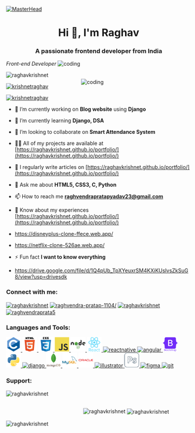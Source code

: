 [![MasterHead](https://email.uplers.com/blog/wp-content/uploads/2020/07/GIF-blog.gif)](https://raghavkrishnet.github.io)
<h1 align="center">Hi 👋, I'm Raghav</h1>
<h3 align="center">A passionate frontend developer from India</h3>
<img align="right" alt="coding" width="300" src="https://i.pinimg.com/originals/f9/13/57/f9135788c6aeeec438abb986f283936c.gif" style="margin-top: 50px;max-width: 100%;display: inline-block;">

*Front-end Developer* <img alt="coding" width="25" src="https://media4.giphy.com/media/QssGEmpkyEOhBCb7e1/giphy.gif?cid=ecf05e478zr1f5p5s6m6gg3pu2jafmmlmd5t4iv0m4xgyif9&rid=giphy.gif&ct=s">

<p align="left"> <img src="https://komarev.com/ghpvc/?username=raghavkrishnet&label=Profile%20views&color=0e75b6&style=flat" alt="raghavkrishnet" /> </p>

<p align="left"> <a href="https://www.instagram.com/raghavkrishnet" target="blank"><img src="https://img.shields.io/badge/follow/raghavkrishnet-E4405F?style=for-the-badge&logo=instagram&logoColor=white" alt="krishnetraghav" /></a> </p>

<p align="left"> <a href="https://twitter.com/krishnetraghav" target="blank"><img src="https://img.shields.io/twitter/follow/krishnetraghav?logo=twitter&style=for-the-badge" alt="krishnetraghav" /></a> </p>

- 🔭 I’m currently working on **Blog website** using **Django**

- 🌱 I’m currently learning **Django, DSA**

- 👯 I’m looking to collaborate on **Smart Attendance System**

- 👨‍💻 All of my projects are available at [https://raghavkrishnet.github.io/portfolio/](https://raghavkrishnet.github.io/portfolio/)

- 📝 I regularly write articles on [https://raghavkrishnet.github.io/portfolio/](https://raghavkrishnet.github.io/portfolio/)

- 💬 Ask me about **HTML5, CSS3, C, Python**

- 📫 How to reach me **raghvendrapratapyadav23@gmail.com**

- 📄 Know about my experiences [https://raghavkrishnet.github.io/portfolio/](https://raghavkrishnet.github.io/portfolio/)
- https://disneyplus-clone-ffece.web.app/
- https://netflix-clone-526ae.web.app/
- ⚡ Fun fact **I want to know everything**
- https://drive.google.com/file/d/1Q4pUb_TpXYeuxrSM4KXiKUslvsZkSuG8/view?usp=drivesdk

<h3 align="left">Connect with me:</h3>
<p align="left">
<a href="https://twitter.com/raghavkrishnet" target="blank"><img align="center" src="https://raw.githubusercontent.com/rahuldkjain/github-profile-readme-generator/master/src/images/icons/Social/twitter.svg" alt="raghavkrishnet" height="30" width="40" /></a>
<a href="https://linkedin.com/in/raghvendra-pratap-1104/" target="blank"><img align="center" src="https://raw.githubusercontent.com/rahuldkjain/github-profile-readme-generator/master/src/images/icons/Social/linked-in-alt.svg" alt="raghvendra-pratap-1104/" height="30" width="40" /></a>
<a href="https://instagram.com/raghavkrishnet" target="blank"><img align="center" src="https://raw.githubusercontent.com/rahuldkjain/github-profile-readme-generator/master/src/images/icons/Social/instagram.svg" alt="raghavkrishnet" height="30" width="40" /></a>
<a href="https://www.hackerrank.com/raghvendraprata5" target="blank"><img align="center" src="https://raw.githubusercontent.com/rahuldkjain/github-profile-readme-generator/master/src/images/icons/Social/hackerrank.svg" alt="raghvendraprata5" height="30" width="40" /></a>
</p>

<h3 align="left">Languages and Tools:</h3>
<p align="left"> <a href="https://www.cprogramming.com/" target="_blank" rel="noreferrer"> <img src="https://raw.githubusercontent.com/devicons/devicon/master/icons/c/c-original.svg" alt="c" width="40" height="40"/> </a>
<a href="https://www.w3.org/html/" target="_blank" rel="noreferrer"> <img src="https://raw.githubusercontent.com/devicons/devicon/master/icons/html5/html5-original-wordmark.svg" alt="html5" width="40" height="40"/> </a>
<a href="https://www.w3schools.com/css/" target="_blank" rel="noreferrer"> <img src="https://raw.githubusercontent.com/devicons/devicon/master/icons/css3/css3-original-wordmark.svg" alt="css3" width="40" height="40"/> </a>
<a href="https://developer.mozilla.org/en-US/docs/Web/JavaScript" target="_blank" rel="noreferrer"> <img src="https://raw.githubusercontent.com/devicons/devicon/master/icons/javascript/javascript-original.svg" alt="javascript" width="40" height="40"/> </a>
<a href="https://nodejs.org" target="_blank" rel="noreferrer"> <img src="https://raw.githubusercontent.com/devicons/devicon/master/icons/nodejs/nodejs-original-wordmark.svg" alt="nodejs" width="40" height="40"/> </a>
<a href="https://reactjs.org/" target="_blank" rel="noreferrer"> <img src="https://raw.githubusercontent.com/devicons/devicon/master/icons/react/react-original-wordmark.svg" alt="react" width="40" height="40"/> </a>
<a href="https://reactnative.dev/" target="_blank" rel="noreferrer"> <img src="https://reactnative.dev/img/header_logo.svg" alt="reactnative" width="40" height="40"/> </a>
<a href="https://angular.io" target="_blank" rel="noreferrer"> <img src="https://angular.io/assets/images/logos/angular/angular.svg" alt="angular" width="40" height="40"/> </a>
<a href="https://getbootstrap.com" target="_blank" rel="noreferrer"> <img src="https://raw.githubusercontent.com/devicons/devicon/master/icons/bootstrap/bootstrap-plain-wordmark.svg" alt="bootstrap" width="40" height="40"/> </a>
<a href="https://www.python.org" target="_blank" rel="noreferrer"> <img src="https://raw.githubusercontent.com/devicons/devicon/master/icons/python/python-original.svg" alt="python" width="40" height="40"/> </a>
<a href="https://www.djangoproject.com/" target="_blank" rel="noreferrer"> <img src="https://cdn.worldvectorlogo.com/logos/django.svg" alt="django" width="40" height="40"/> </a>
<a href="https://www.mongodb.com/" target="_blank" rel="noreferrer"> <img src="https://raw.githubusercontent.com/devicons/devicon/master/icons/mongodb/mongodb-original-wordmark.svg" alt="mongodb" width="40" height="40"/> </a>
<a href="https://www.mysql.com/" target="_blank" rel="noreferrer"> <img src="https://raw.githubusercontent.com/devicons/devicon/master/icons/mysql/mysql-original-wordmark.svg" alt="mysql" width="40" height="40"/> </a>
<a href="https://www.oracle.com/" target="_blank" rel="noreferrer"> <img src="https://raw.githubusercontent.com/devicons/devicon/master/icons/oracle/oracle-original.svg" alt="oracle" width="40" height="40"/> </a>
<a href="https://www.adobe.com/in/products/illustrator.html" target="_blank" rel="noreferrer"> <img src="https://www.vectorlogo.zone/logos/adobe_illustrator/adobe_illustrator-icon.svg" alt="illustrator" width="40" height="40"/> </a>
<a href="https://www.photoshop.com/en" target="_blank" rel="noreferrer"> <img src="https://raw.githubusercontent.com/devicons/devicon/master/icons/photoshop/photoshop-line.svg" alt="photoshop" width="40" height="40"/> </a>
<a href="https://www.figma.com/" target="_blank" rel="noreferrer"> <img src="https://www.vectorlogo.zone/logos/figma/figma-icon.svg" alt="figma" width="40" height="40"/> </a>
<a href="https://git-scm.com/" target="_blank" rel="noreferrer"> <img src="https://www.vectorlogo.zone/logos/git-scm/git-scm-icon.svg" alt="git" width="40" height="40"/> </a>
</p>

<h3 align="left">Support:</h3>
<p><a href="https://www.buymeacoffee.com/raghavkrishnet"> <img align="left" src="https://cdn.buymeacoffee.com/buttons/v2/default-yellow.png" height="50" width="210" alt="raghavkrishnet" /></a></p><br><br>

<p><img align="left" src="https://github-readme-stats.vercel.app/api/top-langs?username=raghavkrishnet&show_icons=true&locale=en&layout=compact" alt="raghavkrishnet" /></p>

<p>&nbsp;<img align="center" src="https://github-readme-stats.vercel.app/api?username=raghavkrishnet&show_icons=true&locale=en" alt="raghavkrishnet" /></p>

<p><img align="center" src="https://github-readme-streak-stats.herokuapp.com/?user=raghavkrishnet&" alt="raghavkrishnet" /></p>

<!---
raghavkrishnet/raghavkrishnet is a ✨ special ✨ repository because its `README.md` (this file) appears on your GitHub profile.
You can click the Preview link to take a look at your changes.
--->
